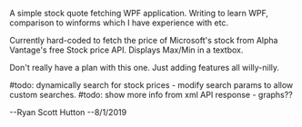 A simple stock quote fetching WPF application. Writing to learn WPF, comparison to winforms which I have experience with etc. 

Currently hard-coded to fetch the price of Microsoft's stock from Alpha Vantage's free Stock price API. Displays Max/Min in a textbox.

Don't really have a plan with this one. Just adding features all willy-nilly. 

#todo: dynamically search for stock prices - modify search params to allow custom searches.
#todo: show more info from xml API response - graphs??

--Ryan Scott Hutton
--8/1/2019